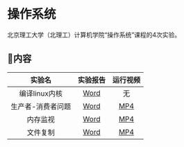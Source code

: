 # 操作系统
北京理工大学（北理工）计算机学院“操作系统”课程的4次实验。

## 📒内容

|实验名|实验报告|运行视频|
|:-:|:-:|:-:|
|编译linux内核|[Word](./实验1/编译Linux内核——实验报告.docx)|无|
|生产者-消费者问题|[Word](./实验2/生产者与消费者——实验报告.docx)|[MP4](./实验2/运行视频.mp4)|
|内存监视|[Word](./实验3/内存监视——实验报告.docx)|[MP4](./实验3/运行视频.mp4)|
|文件复制|[Word](./实验4/文件复制——实验报告.docx)|[MP4](./实验4/运行视频.mp4)|
